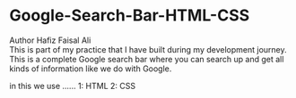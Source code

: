 # Google-Search-Bar-HTML-CSS
Author Hafiz Faisal Ali
<br>
This is part of my practice that I have built during my development journey. This is a complete Google search bar where you can search up and get all kinds of information like we do with Google.

in this we use ......
1: HTML
2: CSS
